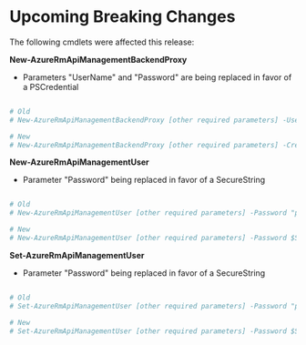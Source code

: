 <!--
    Please leave this section at the top of the breaking change documentation.

    New breaking changes should go under the section titled "Upcoming Breaking Changes", and should adhere to the following format:

    # Upcoming Breaking Changes

    ## Release X.0.0 - January 2017

    The following cmdlets were affected this release:

    **Cmdlet 1**
    - Description of what has changed

    ```powershell
    # Old
    # Sample of how the cmdlet was previously called

    # New
    # Sample of how the cmdlet should now be called
    ```

    Note: the above section follows the template found in the link below: 

    https://github.com/Azure/azure-powershell/blob/dev/documentation/breaking-changes/breaking-change-template.md
-->

# Upcoming Breaking Changes

The following cmdlets were affected this release:

**New-AzureRmApiManagementBackendProxy**
- Parameters "UserName" and "Password" are being replaced in favor of a PSCredential

```powershell

# Old
# New-AzureRmApiManagementBackendProxy [other required parameters] -UserName "plain-text string" -Password "plain-text string"

# New
# New-AzureRmApiManagementBackendProxy [other required parameters] -Credential $PSCredentialVariable
```

**New-AzureRmApiManagementUser**
- Parameter "Password" being replaced in favor of a SecureString

```powershell

# Old
# New-AzureRmApiManagementUser [other required parameters] -Password "plain-text string"

# New
# New-AzureRmApiManagementUser [other required parameters] -Password $SecureStringVariable
```

**Set-AzureRmApiManagementUser**
- Parameter "Password" being replaced in favor of a SecureString

```powershell

# Old
# Set-AzureRmApiManagementUser [other required parameters] -Password "plain-text string"

# New
# Set-AzureRmApiManagementUser [other required parameters] -Password $SecureStringVariable
```